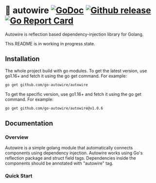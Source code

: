 # 🔌 autowire [![GoDoc][doc-img]][doc] [![Github release][release-img]][release] [![Go Report Card][report-card-img]][report-card]

[doc-img]: http://img.shields.io/badge/GoDoc-Reference-blue.svg
[doc]: https://godoc.org/github.com/go-autowire/autowire

[release-img]: https://img.shields.io/github/release/go-autowire/autowire.svg
[release]: https://github.com/go-autowire/autowire

[report-card-img]: https://goreportcard.com/badge/github.com/go-autowire/autowire
[report-card]: https://goreportcard.com/report/github.com/go-autowire/autowire

Autowire is reflection based dependency-injection library for Golang.

This README is in working in progress state.

## Installation

The whole project build with go modules.
To get the latest version, use go1.16+ and fetch it using the go get command. For example:

```bash
go get github.com/go-autowire/autowire
```

To get the specific version, use go1.16+ and fetch it using the go get command. For example:

```bash
go get github.com/go-autowire/autowire@v1.0.6
```

## Documentation

### Overview

Autowire is a simple golang module that automatically connects components using dependency injection. Autowire works using Go's reflection package and struct field tags. Dependencies inside the components should be annotated with "autowire" tag.

### Quick Start
